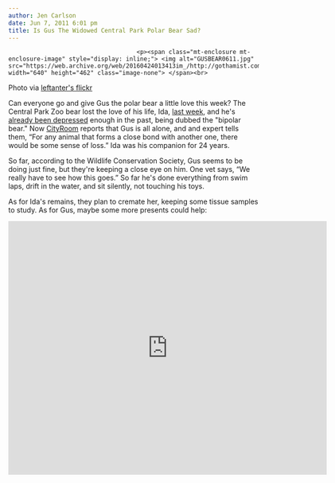 ```yaml
---
author: Jen Carlson
date: Jun 7, 2011 6:01 pm
title: Is Gus The Widowed Central Park Polar Bear Sad?
---
```


	
										<p><span class="mt-enclosure mt-enclosure-image" style="display: inline;"> <img alt="GUSBEAR0611.jpg" src="https://web.archive.org/web/20160424013413im_/http://gothamist.com/attachments/arts_jen/GUSBEAR0611.jpg" width="640" height="462" class="image-none"> </span><br>
<span class="photo_caption">Photo via <a href="https://web.archive.org/web/20160424013413/http://www.flickr.com/photos/leftantler/76775339/">leftanter&apos;s flickr</a></span></p>

<p>Can everyone go and give Gus the polar bear a little love this week? The Central Park Zoo bear lost the love of his life, Ida, <a href="https://web.archive.org/web/20160424013413/http://gothamist.com/2011/06/04/ida_the_central_park_polar_bear_die.php">last week</a>, and he&apos;s <a href="https://web.archive.org/web/20160424013413/http://gothamist.com/2003/03/24/gus_the_formerly_depressed_polar_bear.php">already been depressed</a> enough in the past, being dubbed the &quot;bipolar bear.&quot; Now <a href="https://web.archive.org/web/20160424013413/http://cityroom.blogs.nytimes.com/2011/06/06/after-24-years-suddenly-alone-at-the-central-park-zoo/">CityRoom</a> reports that Gus is all alone, and and expert tells them, &#x201C;For any animal that forms a close bond with another one, there would be some sense of loss.&#x201D; Ida was his companion for 24 years.</p>

<p>So far, according to the Wildlife Conservation Society, Gus seems to be doing just fine, but they&apos;re keeping a close eye on him. One vet says, &#x201C;We really have to see how this goes.&#x201D; So far he&apos;s done everything from swim laps, drift in the water, and sit silently, not touching his toys. </p>

<p>As for Ida&apos;s remains, they plan to cremate her, keeping some tissue samples to study. As for Gus, maybe some more presents could help:</p>

<p><iframe width="640" height="510" src="https://web.archive.org/web/20160424013413if_/http://www.youtube.com/embed/CZ4lkBtSHo0" frameborder="0" allowfullscreen></iframe></p>					
										
									
				